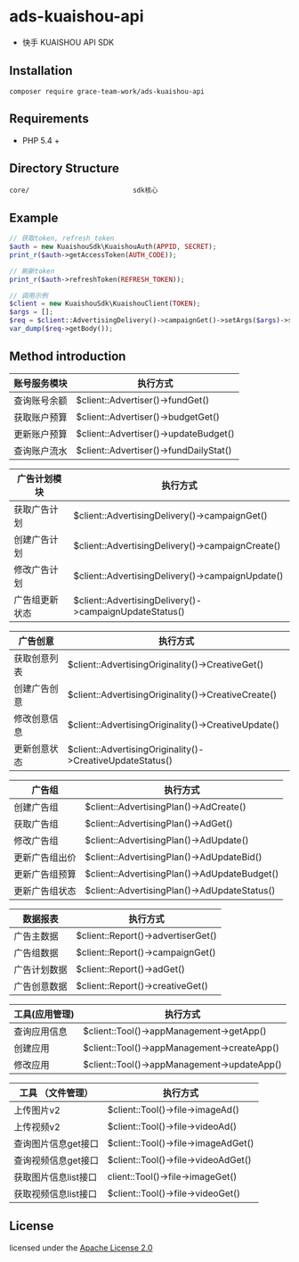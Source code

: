 # ads-kuaishou-api
- 快手 KUAISHOU API SDK

## Installation

```
composer require grace-team-work/ads-kuaishou-api
```

## Requirements

- PHP 5.4 +

## Directory Structure
```
core/                          sdk核心
```

## Example

```php
// 获取token, refresh_token
$auth = new KuaishouSdk\KuaishouAuth(APPID, SECRET);
print_r($auth->getAccessToken(AUTH_CODE));

// 刷新token
print_r($auth->refreshToken(REFRESH_TOKEN));
```

```php
// 调用示例
$client = new KuaishouSdk\KuaishouClient(TOKEN);
$args = [];
$req = $client::AdvertisingDelivery()->campaignGet()->setArgs($args)->send();
var_dump($req->getBody());
```

## Method introduction
账号服务模块       |执行方式
  ------------- | -------------
 查询账号余额      |$client::Advertiser()->fundGet()|  
 获取账户预算      |$client::Advertiser()->budgetGet()|  
 更新账户预算      |$client::Advertiser()->updateBudget()|  
 查询账户流水      |$client::Advertiser()->fundDailyStat()|  

广告计划模块       |执行方式
  ------------- | -------------
 获取广告计划       |$client::AdvertisingDelivery()->campaignGet()| 
 创建广告计划      |$client::AdvertisingDelivery()->campaignCreate()| 
 修改广告计划       | $client::AdvertisingDelivery()->campaignUpdate()| 
 广告组更新状态   | $client::AdvertisingDelivery()->campaignUpdateStatus()| 

广告创意|执行方式 
 ------------- | -------------
 获取创意列表| $client::AdvertisingOriginality()->CreativeGet()| 
 创建广告创意|$client::AdvertisingOriginality()->CreativeCreate() | 
 修改创意信息| $client::AdvertisingOriginality()->CreativeUpdate() | 
 更新创意状态| $client::AdvertisingOriginality()->CreativeUpdateStatus()| 
 
 广告组|执行方式 
  ------------- | -------------
  创建广告组| $client::AdvertisingPlan()->AdCreate()| 
  获取广告组|$client::AdvertisingPlan()->AdGet() | 
  修改广告组| $client::AdvertisingPlan()->AdUpdate()| 
  更新广告组出价|  $client::AdvertisingPlan()->AdUpdateBid() | 
  更新广告组预算| $client::AdvertisingPlan()->AdUpdateBudget() | 
  更新广告组状态| $client::AdvertisingPlan()->AdUpdateStatus()| 

 数据报表|执行方式 
 ------------- | -------------
 广告主数据 |$client::Report()->advertiserGet()| 
 广告组数据 |$client::Report()->campaignGet() | 
 广告计划数据 |$client::Report()->adGet() | 
 广告创意数据 |$client::Report()->creativeGet() |
 
  
  工具(应用管理) | 执行方式
  ------------ | -------------
  查询应用信息 | $client::Tool()->appManagement->getApp() 
  创建应用 | $client::Tool()->appManagement->createApp() 
  修改应用 | $client::Tool()->appManagement->updateApp() 
  
  工具 （文件管理）| 执行方式
   ------------- | -------------
   上传图片v2 |  $client::Tool()->file->imageAd()
   上传视频v2 | $client::Tool()->file->videoAd()
   查询图片信息get接口 | $client::Tool()->file->imageAdGet()
   查询视频信息get接口 | $client::Tool()->file->videoAdGet()
   获取图片信息list接口 | client::Tool()->file->imageGet()
   获取视频信息list接口 | $client::Tool()->file->videoGet()
 
## License

licensed under the [Apache License 2.0](https://www.apache.org/licenses/LICENSE-2.0.html)
